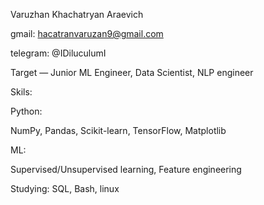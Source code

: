 Varuzhan Khachatryan Araevich

gmail: hacatranvaruzan9@gmail.com

telegram: @IDiluculumI

Target — Junior ML Engineer, Data Scientist, NLP engineer

Skils:

Python:

NumPy, Pandas, Scikit-learn, TensorFlow, Matplotlib

ML:

Supervised/Unsupervised learning, Feature engineering

Studying:
SQL, Bash, linux

